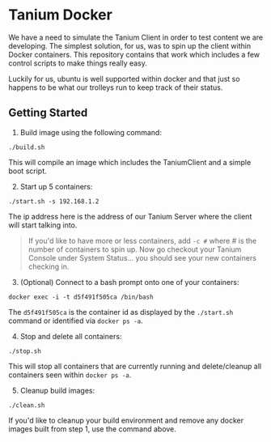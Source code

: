 # Tanium Docker

We have a need to simulate the Tanium Client in order to test content we are developing.  The simplest solution, for us, was to spin up the client within Docker containers.  This repository contains that work which includes a few control scripts to make things really easy.

Luckily for us, ubuntu is well supported within docker and that just so happens to be what our trolleys run to keep track of their status.

## Getting Started

1. Build image using the following command:
```
./build.sh
```
This will compile an image which includes the TaniumClient and a simple boot script.

2. Start up 5 containers:
```
./start.sh -s 192.168.1.2
```
The ip address here is the address of our Tanium Server where the client will start talking into.
> If you'd like to have more or less containers, add `-c #` where # is the number of containers to spin up.
Now go checkout your Tanium Console under System Status... you should see your new containers checking in.

3. (Optional) Connect to a bash prompt onto one of your containers:
```
docker exec -i -t d5f491f505ca /bin/bash
```
The `d5f491f505ca` is the container id as displayed by the `./start.sh` command or identified via `docker ps -a`.

4. Stop and delete all containers:
```
./stop.sh
```
This will stop all containers that are currently running and delete/cleanup all containers seen within `docker ps -a`.

5. Cleanup build images:
```
./clean.sh
```
If you'd like to cleanup your build environment and remove any docker images built from step 1, use the command above.
